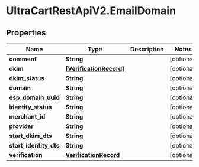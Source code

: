 # UltraCartRestApiV2.EmailDomain

## Properties
Name | Type | Description | Notes
------------ | ------------- | ------------- | -------------
**comment** | **String** |  | [optional] 
**dkim** | [**[VerificationRecord]**](VerificationRecord.md) |  | [optional] 
**dkim_status** | **String** |  | [optional] 
**domain** | **String** |  | [optional] 
**esp_domain_uuid** | **String** |  | [optional] 
**identity_status** | **String** |  | [optional] 
**merchant_id** | **String** |  | [optional] 
**provider** | **String** |  | [optional] 
**start_dkim_dts** | **String** |  | [optional] 
**start_identity_dts** | **String** |  | [optional] 
**verification** | [**VerificationRecord**](VerificationRecord.md) |  | [optional] 


